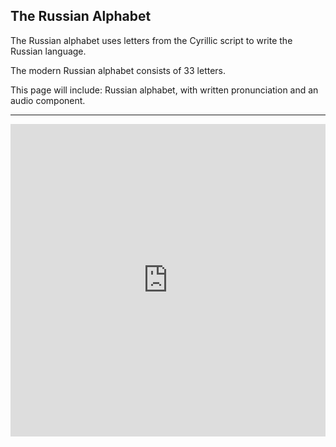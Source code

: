 <h2> The Russian Alphabet </h2> 

<p> The Russian alphabet uses letters from the Cyrillic script to write the Russian language. </p>
<p>The modern Russian alphabet consists of 33 letters.</p>

<p>This page will include: Russian alphabet, with written pronunciation and an audio component.</p>

<hr>

<iframe src="https://quizlet.com/202516179/flashcards/embed?i=ejr67&x=1jj1" height="500" width="100%" style="border:0"></iframe>

